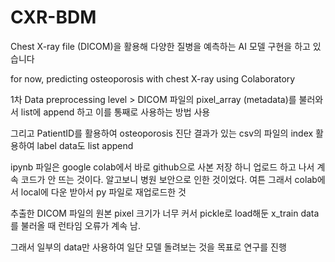 # CXR-BDM

Chest X-ray file (DICOM)을 활용해 다양한 질병을 예측하는 AI 모델 구현을 하고 있습니다 

for now, predicting osteoporosis with chest X-ray using Colaboratory

1차 Data preprocessing level > 
DICOM 파일의 pixel_array (metadata)를 불러와서 list에 append 하고 이를 통째로 사용하는 방법 사용

그리고 PatientID를 활용하여 osteoporosis 진단 결과가 있는 csv의 파일의 index 활용하여 label data도 list append

ipynb 파일은 google colab에서 바로 github으로 사본 저장 하니 업로드 하고 나서 계속 코드가 안 뜨는 것이다. 알고보니 병원 보안으로 인한 것이었다. 여튼 그래서 colab에서 local에 다운 받아서 py 파일로 재업로드한 것




추출한 DICOM 파일의 원본 pixel 크기가 너무 커서 pickle로 load해둔 x_train data를 불러올 때 런타임 오류가 계속 남.

그래서 일부의 data만 사용하여 일단 모델 돌려보는 것을 목표로 연구를 진행
